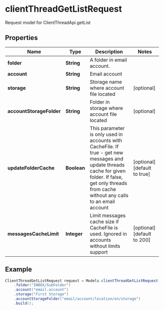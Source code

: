# clientThreadGetListRequest

Request model for ClientThreadApi.getList

## Properties

Name | Type | Description | Notes
---- | ---- | ----------- | -----
**folder** | **String**| A folder in email account.              |
**account** | **String**| Email account |
**storage** | **String**| Storage name where account file located | [optional]
**accountStorageFolder** | **String**| Folder in storage where account file located | [optional]
**updateFolderCache** | **Boolean**| This parameter is only used in accounts with CacheFile. If true - get new messages and update threads cache for given folder. If false, get only threads from cache without any calls to an email account              | [optional] [default to true]
**messagesCacheLimit** | **Integer**| Limit messages cache size if CacheFile is used. Ignored in accounts without limits support              | [optional] [default to 200]

## Example
```java
ClientThreadGetListRequest request = Models.clientThreadGetListRequest()
    .folder("INBOX/SubFolder")
    .account("email.account")
    .storage("First Storage")
    .accountStorageFolder("email/account/location/on/storage")
    .build();
```

